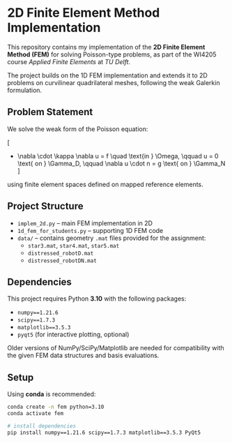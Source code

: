 # 2D Finite Element Method Implementation

This repository contains my implementation of the **2D Finite Element Method (FEM)** for solving Poisson-type problems, as part of the WI4205 course *Applied Finite Elements* at *TU Delft*.

The project builds on the 1D FEM implementation and extends it to 2D problems on curvilinear quadrilateral meshes, following the weak Galerkin formulation.



##  Problem Statement

We solve the weak form of the Poisson equation:

\[
- \nabla \cdot \kappa \nabla u = f \quad \text{in } \Omega, \qquad
u = 0 \text{ on } \Gamma_D, \qquad
\nabla u \cdot n = g \text{ on } \Gamma_N
\]

using finite element spaces defined on mapped reference elements.



##  Project Structure

- `implem_2d.py` – main FEM implementation in 2D  
- `1d_fem_for_students.py` – supporting 1D FEM code  
- `data/` – contains geometry `.mat` files provided for the assignment:
  - `star3.mat`, `star4.mat`, `star5.mat`
  - `distressed_robotD.mat`
  - `distressed_robotDN.mat`



##  Dependencies

This project requires Python **3.10** with the following packages:

- `numpy==1.21.6`
- `scipy==1.7.3`
- `matplotlib==3.5.3`
- `pyqt5` (for interactive plotting, optional)

Older versions of NumPy/SciPy/Matplotlib are needed for compatibility with the given FEM data structures and basis evaluations.



## Setup

Using **conda** is recommended:

```bash
conda create -n fem python=3.10
conda activate fem

# install dependencies
pip install numpy==1.21.6 scipy==1.7.3 matplotlib==3.5.3 PyQt5

